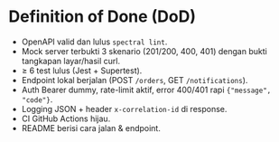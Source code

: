 # Definition of Done (DoD)

- OpenAPI valid dan lulus `spectral lint`.
- Mock server terbukti 3 skenario (201/200, 400, 401) dengan bukti tangkapan layar/hasil curl.
- $\ge$ 6 test lulus (Jest + Supertest).
- Endpoint lokal berjalan (POST `/orders`, GET `/notifications`).
- Auth Bearer dummy, rate-limit aktif, error 400/401 rapi `{"message", "code"}`.
- Logging JSON + header `x-correlation-id` di response.
- CI GitHub Actions hijau.
- README berisi cara jalan & endpoint.